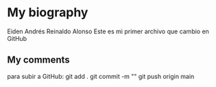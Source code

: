 

# My biography #

Eiden Andrés Reinaldo Alonso
Este es mi primer archivo que cambio en GitHub

## My comments ##

para subir a GitHub:
git add .
git commit -m ""
git push origin main
